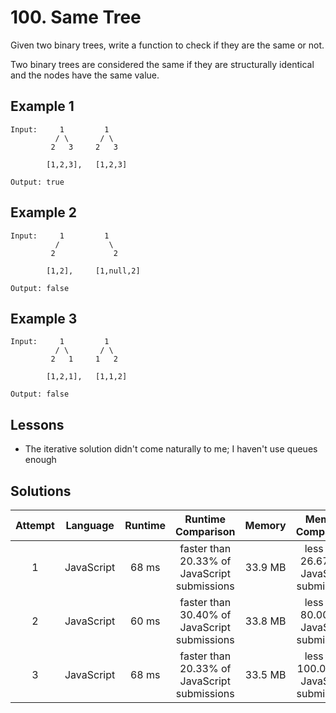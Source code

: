 # 100. Same Tree

Given two binary trees, write a function to check if they are the same or not.

Two binary trees are considered the same if they are structurally identical and the nodes have the same value.

## Example 1

```
Input:     1         1
          / \       / \
         2   3     2   3

        [1,2,3],   [1,2,3]

Output: true
```

## Example 2

```
Input:     1         1
          /           \
         2             2

        [1,2],     [1,null,2]

Output: false
```

## Example 3

```
Input:     1         1
          / \       / \
         2   1     1   2

        [1,2,1],   [1,1,2]

Output: false
```

## Lessons

- The iterative solution didn't come naturally to me; I haven't use queues enough

## Solutions

|Attempt|Language|Runtime|Runtime Comparison|Memory|Memory Comparison|
|:-:|:-:|:-:|:-:|:-:|:-:|
|1|JavaScript|68 ms|faster than 20.33% of JavaScript submissions|33.9 MB|less than 26.67% of JavaScript submissions|
|2|JavaScript|60 ms|faster than 30.40% of JavaScript submissions|33.8 MB|less than 80.00% of JavaScript submissions|
|3|JavaScript|68 ms|faster than 20.33% of JavaScript submissions|33.5 MB|less than 100.00% of JavaScript submissions|
